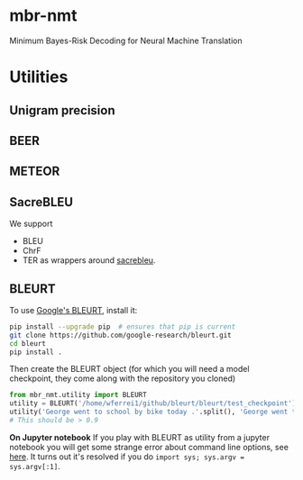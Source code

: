 # mbr-nmt
Minimum Bayes-Risk Decoding for Neural Machine Translation


# Utilities

## Unigram precision

## BEER

## METEOR

## SacreBLEU

We support 
* BLEU
* ChrF
* TER
as wrappers around [sacrebleu](https://github.com/mjpost/sacrebleu).

## BLEURT

To use [Google's BLEURT](https://github.com/google-research/bleurt), install it:

```bash
pip install --upgrade pip  # ensures that pip is current
git clone https://github.com/google-research/bleurt.git
cd bleurt
pip install .
```

Then create the BLEURT object (for which you will need a model checkpoint, they come along with the repository you cloned)

```python
from mbr_nmt.utility import BLEURT
utility = BLEURT('/home/wferrei1/github/bleurt/bleurt/test_checkpoint')
utility('George went to school by bike today .'.split(), 'George went to school by bike today .'.split())
# This should be > 0.9
```

**On Jupyter notebook** If you play with BLEURT as utility from a jupyter notebook you will get some strange error about command line options, see [here](https://github.com/google-research/bleurt/issues/4). It turns out it's resolved if you do `import sys; sys.argv = sys.argv[:1]`. 

